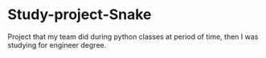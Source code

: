 # Study-project-Snake
Project that my team did during python classes at period of time, then I was studying for engineer degree.
